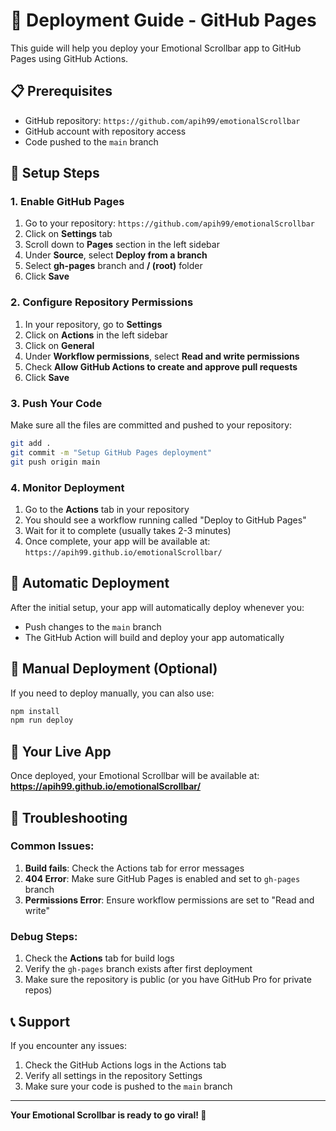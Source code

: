 # 🚀 Deployment Guide - GitHub Pages

This guide will help you deploy your Emotional Scrollbar app to GitHub Pages using GitHub Actions.

## 📋 Prerequisites

- GitHub repository: `https://github.com/apih99/emotionalScrollbar`
- GitHub account with repository access
- Code pushed to the `main` branch

## 🔧 Setup Steps

### 1. Enable GitHub Pages

1. Go to your repository: `https://github.com/apih99/emotionalScrollbar`
2. Click on **Settings** tab
3. Scroll down to **Pages** section in the left sidebar
4. Under **Source**, select **Deploy from a branch**
5. Select **gh-pages** branch and **/ (root)** folder
6. Click **Save**

### 2. Configure Repository Permissions

1. In your repository, go to **Settings**
2. Click on **Actions** in the left sidebar
3. Click on **General**
4. Under **Workflow permissions**, select **Read and write permissions**
5. Check **Allow GitHub Actions to create and approve pull requests**
6. Click **Save**

### 3. Push Your Code

Make sure all the files are committed and pushed to your repository:

```bash
git add .
git commit -m "Setup GitHub Pages deployment"
git push origin main
```

### 4. Monitor Deployment

1. Go to the **Actions** tab in your repository
2. You should see a workflow running called "Deploy to GitHub Pages"
3. Wait for it to complete (usually takes 2-3 minutes)
4. Once complete, your app will be available at: `https://apih99.github.io/emotionalScrollbar/`

## 🎯 Automatic Deployment

After the initial setup, your app will automatically deploy whenever you:
- Push changes to the `main` branch
- The GitHub Action will build and deploy your app automatically

## 🔄 Manual Deployment (Optional)

If you need to deploy manually, you can also use:

```bash
npm install
npm run deploy
```

## 📱 Your Live App

Once deployed, your Emotional Scrollbar will be available at:
**https://apih99.github.io/emotionalScrollbar/**

## 🐛 Troubleshooting

### Common Issues:

1. **Build fails**: Check the Actions tab for error messages
2. **404 Error**: Make sure GitHub Pages is enabled and set to `gh-pages` branch
3. **Permissions Error**: Ensure workflow permissions are set to "Read and write"

### Debug Steps:

1. Check the **Actions** tab for build logs
2. Verify the `gh-pages` branch exists after first deployment
3. Make sure the repository is public (or you have GitHub Pro for private repos)

## 📞 Support

If you encounter any issues:
1. Check the GitHub Actions logs in the Actions tab
2. Verify all settings in the repository Settings
3. Make sure your code is pushed to the `main` branch

---

**Your Emotional Scrollbar is ready to go viral! 🎉** 